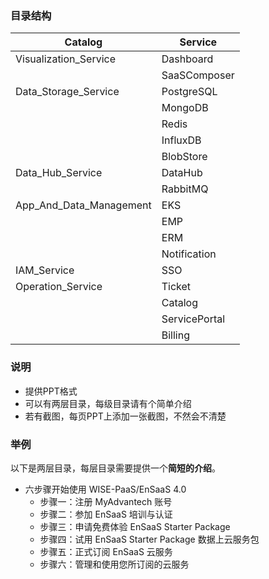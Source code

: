 ### 目录结构

| Catalog           | Service      |
| ----------------- | ------------ |
| Visualization_Service     | Dashboard    |
|                   | SaaSComposer |
| Data_Storage_Service       | PostgreSQL   |
|                   | MongoDB      |
|                   | Redis        |
|                   | InfluxDB     |
|                   | BlobStore    |
| Data_Hub_Service          | DataHub      |
|                   | RabbitMQ     |
| App_And_Data_Management | EKS          |
|                   | EMP          |
|                   | ERM          |
|                   | Notification |
| IAM_Service              | SSO          |
| Operation_Service | Ticket       |
|                   | Catalog        |
|                   | ServicePortal        |
|                   | Billing        |

### 说明

- 提供PPT格式
- 可以有两层目录，每级目录请有个简单介绍
- 若有截图，每页PPT上添加一张截图，不然会不清楚

### 举例
以下是两层目录，每层目录需要提供一个**简短的介绍**。
- 六步骤开始使用 WISE-PaaS/EnSaaS 4.0
    - 步骤一：注册 MyAdvantech 账号
    - 步骤二：参加 EnSaaS 培训与认证
    - 步骤三：申请免费体验 EnSaaS Starter Package
    - 步骤四：试用 EnSaaS Starter Package  数据上云服务包
    - 步骤五：正式订阅 EnSaaS 云服务
    - 步骤六：管理和使用您所订阅的云服务





